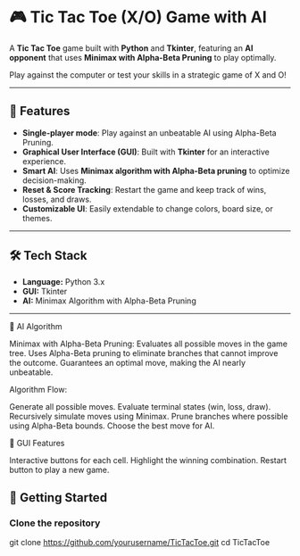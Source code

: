 # 🎮 Tic Tac Toe (X/O) Game with AI

A **Tic Tac Toe** game built with **Python** and **Tkinter**, featuring an **AI opponent** that uses **Minimax with Alpha-Beta Pruning** to play optimally.  

Play against the computer or test your skills in a strategic game of X and O!  

---

## 🌟 Features

- **Single-player mode**: Play against an unbeatable AI using Alpha-Beta Pruning.  
- **Graphical User Interface (GUI)**: Built with **Tkinter** for an interactive experience.  
- **Smart AI**: Uses **Minimax algorithm with Alpha-Beta pruning** to optimize decision-making.  
- **Reset & Score Tracking**: Restart the game and keep track of wins, losses, and draws.  
- **Customizable UI**: Easily extendable to change colors, board size, or themes.  

---

## 🛠 Tech Stack

- **Language:** Python 3.x  
- **GUI:** Tkinter  
- **AI:** Minimax Algorithm with Alpha-Beta Pruning  

---

🧠 AI Algorithm

Minimax with Alpha-Beta Pruning:
Evaluates all possible moves in the game tree.
Uses Alpha-Beta pruning to eliminate branches that cannot improve the outcome.
Guarantees an optimal move, making the AI nearly unbeatable.


Algorithm Flow:

Generate all possible moves.
Evaluate terminal states (win, loss, draw).
Recursively simulate moves using Minimax.
Prune branches where possible using Alpha-Beta bounds.
Choose the best move for AI.


🎨 GUI Features

Interactive buttons for each cell.
Highlight the winning combination.
Restart button to play a new game.


## 🚀 Getting Started

###  Clone the repository

git clone https://github.com/yourusername/TicTacToe.git
cd TicTacToe

